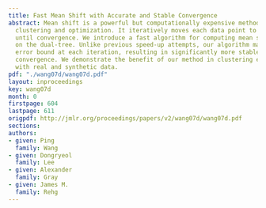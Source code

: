 ```yaml
---
title: Fast Mean Shift with Accurate and Stable Convergence
abstract: Mean shift is a powerful but computationally expensive method for nonparametric
  clustering and optimization. It iteratively moves each data point to its local mean
  until convergence. We introduce a fast algorithm for computing mean shift based
  on the dual-tree. Unlike previous speed-up attempts, our algorithm maintains a relative
  error bound at each iteration, resulting in significantly more stable and accurate
  convergence. We demonstrate the benefit of our method in clustering experiments
  with real and synthetic data.
pdf: "./wang07d/wang07d.pdf"
layout: inproceedings
key: wang07d
month: 0
firstpage: 604
lastpage: 611
origpdf: http://jmlr.org/proceedings/papers/v2/wang07d/wang07d.pdf
sections: 
authors:
- given: Ping
  family: Wang
- given: Dongryeol
  family: Lee
- given: Alexander
  family: Gray
- given: James M.
  family: Rehg
---
```

